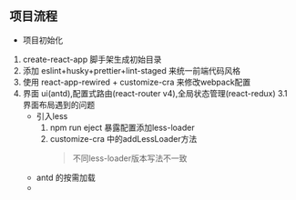 ## 项目流程

- 项目初始化

1. create-react-app 脚手架生成初始目录
2. 添加 eslint+husky+prettier+lint-staged 来统一前端代码风格
3. 使用 react-app-rewired + customize-cra 来修改webpack配置
3. 界面 ui(antd),配置式路由(react-router v4),全局状态管理(react-redux)
3.1 界面布局遇到的问题
    - 引入less
        1. npm run eject 暴露配置添加less-loader
        2. customize-cra 中的addLessLoader方法
            > 不同less-loader版本写法不一致
    - antd 的按需加载
    -
